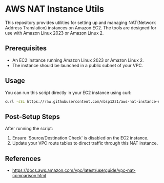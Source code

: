 # AWS NAT Instance Utils

This repository provides utilities for setting up and managing NAT(Network Address Translation) instances on Amazon EC2. The tools are designed for use with Amazon Linux 2023 or Amazon Linux 2.

## Prerequisites

- An EC2 instance running Amazon Linux 2023 or Amazon Linux 2.
- The instance should be launched in a public subnet of your VPC.

## Usage

You can run this script directly in your EC2 instance using curl:

```bash
curl -sSL https://raw.githubusercontent.com/nbsp1221/aws-nat-instance-utils/main/setup.sh | sudo bash
```

## Post-Setup Steps

After running the script:

1. Ensure 'Source/Destination Check' is disabled on the EC2 instance.
2. Update your VPC route tables to direct traffic through this NAT instance.

## References

- https://docs.aws.amazon.com/vpc/latest/userguide/vpc-nat-comparison.html
